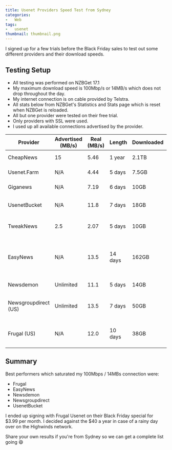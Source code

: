 ```yaml
---
title: Usenet Providers Speed Test from Sydney
categories:
-   Web
tags:
-   usenet
thumbnail: thumbnail.png
---
```


I signed up for a few trials before the Black Friday sales to test out some different providers and their download speeds.

<!-- more -->

## Testing Setup

* All testing was performed on NZBGet 17.1
* My maximum download speed is 100Mbp/s or 14MB/s which does not drop throughout the day.
* My internet connection is on cable provided by Telstra.
* All stats below from NZBGet's Statistics and Stats page which is reset when NZBGet is reloaded.
* All but one provider were tested on their free trial.
* Only providers with SSL were used.
* I used up all available connections advertised by the provider.

| Provider | Advertised (MB/s) | Real (MB/s) | Length | Downloaded | Notes
|-|-|-|-|-|-
| CheapNews | 15 | 5.46 | 1 year | 2.1TB | My old provider
| Usenet.Farm | N/A | 4.44 | 5 days | 7.5GB | 10GB Trial
| Giganews | N/A | 7.19 | 6 days | 10GB | 10GB Trial
| UsenetBucket | N/A | 11.8 | 7 days | 18GB | 7 Day / 25GB Trial
| TweakNews | 2.5 | 2.07 | 5 days | 10GB | 7 Day / 10GB Trial
| EasyNews | N/A | 13.5 | 14 days | 162GB | 14 Day / 10 GB Trial, which kept going
| Newsdemon | Unlimited | 11.1 | 5 days | 14GB | 15GB Trial
| Newsgroupdirect (US) | Unlimited | 13.5 | 7 days | 50GB | EU servers @ 7MB/s
| Frugal (US) | N/A | 12.0 | 10 days | 38GB | EU servers @ 6.8MB/s

## Summary

Best performers which saturated my 100Mbps / 14MBs connection were:

* Frugal
* EasyNews
* Newsdemon
* Newsgroupdirect
* UsenetBucket

I ended up signing with Frugal Usenet on their Black Friday special for $3.99 per month. I decided against the $40 a year in case of a rainy day over on the Highwinds network.

Share your own results if you're from Sydney so we can get a complete list going :smile:
